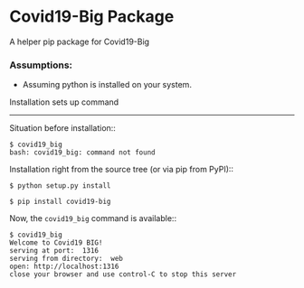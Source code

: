 # Covid19-Big Package
A helper pip package for Covid19-Big

### Assumptions:
+ Assuming python is installed on your system.

Installation sets up command
**************************************

Situation before installation::

    $ covid19_big
    bash: covid19_big: command not found

Installation right from the source tree (or via pip from PyPI)::

    $ python setup.py install

    $ pip install covid19-big

Now, the ``covid19_big`` command is available::

    $ covid19_big
    Welcome to Covid19 BIG!
    serving at port:  1316
    serving from directory:  web
    open: http://localhost:1316
    close your browser and use control-C to stop this server